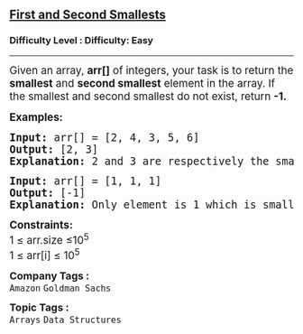 <h2><a href="https://www.geeksforgeeks.org/problems/find-the-smallest-and-second-smallest-element-in-an-array3226/1?page=6&difficulty=Easy&sortBy=submissions">First and Second Smallests</a></h2><h3>Difficulty Level : Difficulty: Easy</h3><hr><div class="problems_problem_content__Xm_eO"><p><span style="font-size: 14pt;">Given an array, <strong>arr[]</strong> of integers, your task is to return the <strong>smallest</strong> and <strong>second smallest</strong> element in the array. If the smallest and second smallest do not exist, return <strong style="font-family: -apple-system, BlinkMacSystemFont, 'Segoe UI', Roboto, Oxygen, Ubuntu, Cantarell, 'Open Sans', 'Helvetica Neue', sans-serif;">-1.</strong></span></p>
<p><span style="font-size: 14pt;"><strong>Examples:</strong></span></p>
<pre><span style="font-size: 14pt;"><strong>Input: </strong>arr[] = [2, 4, 3, 5, 6]
<strong>Output: </strong>[2, 3] 
<strong>Explanation:</strong> 2 and 3 are respectively the smallest and second smallest elements in the array.</span></pre>
<pre><span style="font-size: 14pt;"><strong>Input: </strong>arr[] = [1, 1, 1]
<strong>Output: </strong>[-1]
<strong>Explanation: </strong>Only element is 1 which is smallest, so there is no second smallest element.</span></pre>
<p><span style="font-size: 14pt;"><strong>Constraints:</strong><br>1 ≤ arr.size ≤10<sup>5</sup><br>1 ≤ arr[i] ≤ 10<sup>5</sup></span></p></div><p><span style=font-size:18px><strong>Company Tags : </strong><br><code>Amazon</code>&nbsp;<code>Goldman Sachs</code>&nbsp;<br><p><span style=font-size:18px><strong>Topic Tags : </strong><br><code>Arrays</code>&nbsp;<code>Data Structures</code>&nbsp;